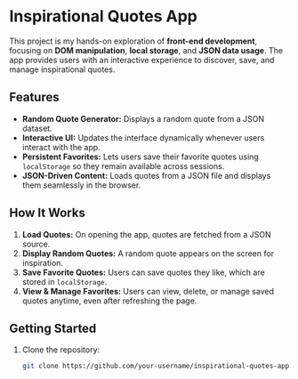# Inspirational Quotes App

This project is my hands-on exploration of **front-end development**, focusing on **DOM manipulation**, **local storage**, and **JSON data usage**. The app provides users with an interactive experience to discover, save, and manage inspirational quotes.

## Features

- **Random Quote Generator:** Displays a random quote from a JSON dataset.
- **Interactive UI:** Updates the interface dynamically whenever users interact with the app.
- **Persistent Favorites:** Lets users save their favorite quotes using `localStorage` so they remain available across sessions.
- **JSON-Driven Content:** Loads quotes from a JSON file and displays them seamlessly in the browser.

## How It Works

1. **Load Quotes:** On opening the app, quotes are fetched from a JSON source.
2. **Display Random Quotes:** A random quote appears on the screen for inspiration.
3. **Save Favorite Quotes:** Users can save quotes they like, which are stored in `localStorage`.
4. **View & Manage Favorites:** Users can view, delete, or manage saved quotes anytime, even after refreshing the page.

## Getting Started

1. Clone the repository:
   ```bash
   git clone https://github.com/your-username/inspirational-quotes-app.git

